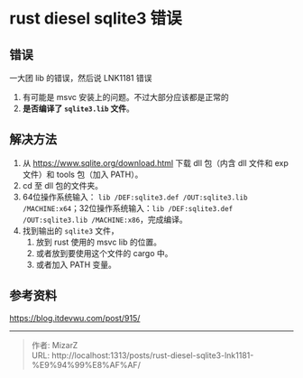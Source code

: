 # rust diesel sqlite3 错误

## 错误
一大团 lib 的错误，然后说 LNK1181 错误

1. 有可能是 msvc 安装上的问题。不过大部分应该都是正常的
2. **是否编译了 `sqlite3.lib` 文件**。

## 解决方法
1. 从 https://www.sqlite.org/download.html 下载 dll 包（内含 dll 文件和 exp 文件）和 tools 包（加入 PATH）。
2. cd 至 dll 包的文件夹。
3. 64位操作系统输入： `lib /DEF:sqlite3.def /OUT:sqlite3.lib /MACHINE:x64`；32位操作系统输入：`lib /DEF:sqlite3.def /OUT:sqlite3.lib /MACHINE:x86`，完成编译。
4. 找到输出的 `sqlite3` 文件，
	1. 放到 rust 使用的 msvc lib 的位置。
	2. 或者放到要使用这个文件的 cargo 中。
	3. 或者加入 PATH 变量。

## 参考资料
https://blog.itdevwu.com/post/915/

---

> 作者: MizarZ  
> URL: http://localhost:1313/posts/rust-diesel-sqlite3-lnk1181-%E9%94%99%E8%AF%AF/  

